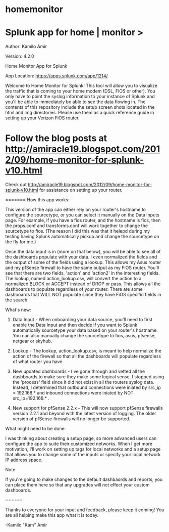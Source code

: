 # homemonitor
Splunk app for home | monitor >
===========

Author: Kamilo Amir

Version: 4.2.0

Home Monitor App for Splunk

App Location: https://apps.splunk.com/app/1214/

Welcome to Home Monitor for Splunk! This tool will allow you to visualize the traffic that is coming to your home modem (DSL, FiOS or other).  You only have to point the syslog information to your instance of Splunk and you'll be able to immediately be able to see the data flowing in. The contents of this repository include the setup screen shots located in the html and img directories.  Please use them as a quick reference guide in setting up your Verizon FiOS router.  


Follow the blog posts at http://amiracle19.blogspot.com/2012/09/home-monitor-for-splunk-v10.html
=======
Check out http://amiracle19.blogspot.com/2012/09/home-monitor-for-splunk-v10.html for assistance on setting up your router.

=======
How this app works:

This version of the app can either rely on your router's hostname to configure the sourcetype, or you can select it manually on the Data Inputs page. For example, if you have a fios router, and the hostname is fios, then the props.conf and transforms.conf will work together to change the sourcetype to fios.  (The reason I did this was that it helepd during my testing having Splunk automatically pickup and change the sourcetype on the fly for me.)

Once the data input is in (more on that below), you will be able to see all of the dashboards populate with your data.  I even normalized the fields and the output of some of the fields using a lookup. This allows my Asus router and my pfSense firewall to have the same output as my FiOS router. You'll see that there are two fields, 'action' and 'action2' in the interesting fields.  The lookup, named action_lookup.csv, will convert the action to a normalized BLOCK or ACCEPT instead of DROP or pass. This allows all the dashboards to populate regardless of your router. There are some dashboards that WILL NOT populate since they have FiOS specific fields in the search.


What's new:

1) Data Input - When onboarding your data source, you'll need to first enable the Data Input and then decide if you want to Splunk automatically sourcetype your data based on your router's hostname.  You can also manually change the sourcetype to fios, asus, pfsense, netgear or skyhub.

2) Lookup - The lookup, action_lookup.csv, is meant to help normalize the action of the firewall so that all the dashboards will populate regardless of what router you have.

3) New updated dashboards - I've gone through and vetted all the dashboards to make sure they make some logical sense.  I stopped using the 'process' field since it did not exist in all the routers syslog data.  Instead, I determined that outbound connections were iniated by src_ip = 192.168.* and inbound connections were iniated by NOT src_ip=192.168.* .

4) New support for pfSense 2.2.x - This will now support pfSense firewalls version 2.2.1 and beyond with the latest version of logging.  The older version of pfSense firewalls will no longer be supported.

What might need to be done:

I was thinking about creating a setup page, so more advanced users can configure the app to suite their customized networks.  When I get more motivation, I'll work on setting up tags for local networks and a setup page that allows you to change some of the inputs or specify your local network IP address space.

Note:

If you're going to make changes to the default dashbaords and reports, you can place them here so that any upgrades will not effect your custom dashboards.

======

Thanks to everyone for your input and feedback, please keep it coming! You are all helping make this app what it is today.

-Kamilo "Kam" Amir
